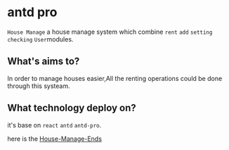 # antd pro

`House Manage` 
    a house manage system which combine `rent` `add` `setting` `checking` `User`modules.


## What's aims to?

In order to manage houses easier,All the renting operations could be done through this systeam.


## What technology deploy on?
   it's base on `react` `antd` `antd-pro`.


here is the [House-Manage-Ends](https://github.com/JerryBaojin/House-Manage-ends)
